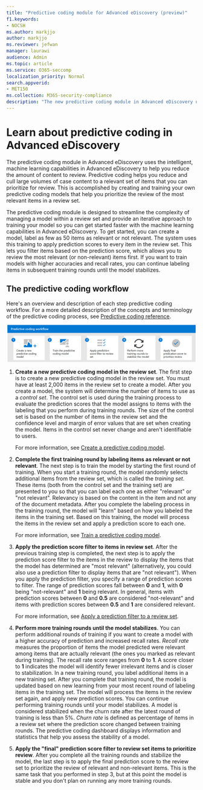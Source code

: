 ```yaml
---
title: "Predictive coding module for Advanced eDiscovery (preview)"
f1.keywords:
- NOCSH
ms.author: markjjo
author: markjjo
ms.reviewer: jefwan
manager: laurawi
audience: Admin
ms.topic: article
ms.service: O365-seccomp
localization_priority: Normal
search.appverid: 
- MET150
ms.collection: M365-security-compliance
description: "The new predictive coding module in Advanced eDiscovery uses machine learning to analyze items in a review set to predictive which the items that are relevant to your case or investigation."
---
```


# Learn about predictive coding in Advanced eDiscovery

The predictive coding module in Advanced eDiscovery uses the intelligent, machine learning capabilities in Advanced eDiscovery to help you reduce the amount of content to review. Predictive coding helps you reduce and cull large volumes of case content to a relevant set of items that you can prioritize for review. This is accomplished by creating and training your own predictive coding models that help you prioritize the review of the most relevant items in a review set.

The predictive coding module is designed to streamline the complexity of managing a model within a review set and provide an iterative approach to training your model so you can get started faster with the machine learning capabilities in Advanced eDiscovery. To get started, you can create a model, label as few as 50 items as relevant or not relevant. The system uses this training to apply prediction scores to every item in the review set. This lets you filter items based on the prediction score, which  allows you to review the most relevant (or non-relevant) items first. If you want to train models with higher accuracies and recall rates, you can continue labeling items in subsequent training rounds until the model stabilizes.  

## The predictive coding workflow

Here's an overview and description of each step predictive coding workflow. For a more detailed description of the concepts and terminology of the predictive coding process, see [Predictive coding reference](predictive-coding-reference.md).

![Predictive coding workflow](..\media\PredictiveCodingWorkflow.png)

1. **Create a new predictive coding model in the review set**. The first step is to create a new predictive coding model in the review set. You must have at least 2,000 items in the review set to create a model. After you create a model, the system will determine the number of items to use as a *control set*. The control set is used during the training process to evaluate the prediction scores that the model assigns to items with the labeling that you perform during training rounds. The size of the control set is based on the number of items in the review set and the confidence level and margin of error values that are set when creating the model. Items in the control set never change and aren't identifiable to users.

   For more information, see [Create a predictive coding model](predictive-coding-create-model.md).

2. **Complete the first training round by labeling items as relevant or not relevant**. The next step is to train the model by starting the first round of training. When you start a training round, the model randomly selects additional items from the review set, which is called the *training set*. These items (both from the control set and the training set) are presented to you so that you can label each one as either "relevant" or "not relevant". Relevancy is based on the content in the item and not any of the document metadata. After you complete the labeling process in the training round, the model will "learn" based on how you labeled the items in the training set. Based on this training, the model will process the items in the review set and apply a prediction score to each one.

   For more information, see [Train a predictive coding model](predictive-coding-train-model.md).

3. **Apply the prediction score filter to items in review set**. After the previous training step is completed, the next step is to apply the prediction score filter to the items in the review to display the items that the model has determined are "most relevant" (alternatively, you could also use a prediction filter to display items that are "not relevant"). When you apply the prediction filter, you specify a range of prediction scores to filter. The range of prediction scores fall between **0** and **1**, with **0** being "not-relevant" and **1** being relevant. In general, items with prediction scores between **0** and **0.5** are considered "not-relevant" and items with prediction scores between **0.5** and **1** are considered relevant.

   For more information, see [Apply a prediction filter to a review set](predictive-coding-apply-prediction-filter.md).

4. **Perform more training rounds until the model stabilizes**. You can perform additional rounds of training if you want to create a model with a higher accuracy of prediction and increased recall rates. *Recall rate* measures the proportion of items the model predicted were relevant among items that are actually relevant (the ones you marked as relevant during training). The recall rate score ranges from **0** to **1**. A score closer to **1** indicates the model will identify fewer irrelevant items and is closer to stabilization. In a new training round, you label additional items in a new training set. After you complete that training round, the model is updated based on new learning from your most recent round of labeling items in the training set. The model will process the items in the review set again, and apply new prediction scores. You can continue performing training rounds until your model stabilizes. A model is considered stabilized when the churn rate after the latest round of training is less than 5%. *Churn rate* is defined as percentage of items in a review set where the prediction score changed between training rounds. The predictive coding dashboard displays information and statistics that help you assess the stability of a model.

5. **Apply the "final" prediction score filter to review set items to prioritize review**. After you complete all the training rounds and stabilize the model, the last step is to apply the final prediction score to the review set to prioritize the review of relevant and non-relevant items. This is the same task that you performed in step 3, but at this point the model is stable and you don't plan on running any more training rounds.
